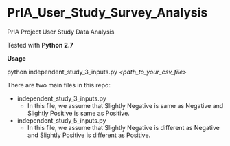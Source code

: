 # PrIA_User_Study_Survey_Analysis
PrIA Project User Study Data Analysis

Tested with **Python 2.7**

**Usage**

python independent_study_3_inputs.py _<path_to_your_csv_file>_

There are two main files in this repo:
- independent_study_3_inputs.py
  - In this file, we assume that Slightly Negative is same as Negative and Slightly Positive is same as Positive.
- independent_study_5_inputs.py
  - In this file, we assume that Slightly Negative is different as Negative and Slightly Positive is different as Positive.

